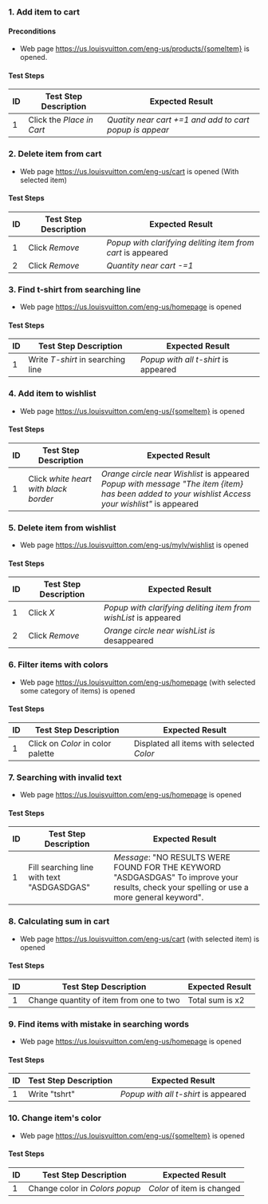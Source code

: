 
### 1. Add item to cart

#### Preconditions

- Web page https://us.louisvuitton.com/eng-us/products/{someItem} is opened.

#### Test Steps

| ID                 | Test Step Description                            | Expected Result                                                                                                                                                                                                                        |
| ------------------ | ------------------------------------------------ | -------------------------------------------------------------------------------------------------------------------------------------------------------------------------------------------------------------------------------------- |
| 1                  | Click the _Place in Cart_                        | _Quatity near cart +=1 and add to cart popup is appear_       |                                                                                                                                                                         

### 2. Delete item from cart

- Web page https://us.louisvuitton.com/eng-us/cart is opened (With selected item)

#### Test Steps

| ID                 | Test Step Description                            | Expected Result                                                                                                                                                                                                                        |
| ------------------ | ------------------------------------------------ | -------------------------------------------------------------------------------------------------------------------------------------------------------------------------------------------------------------------------------------- |
| 1                  | Click _Remove_                                   | _Popup with clarifying deliting item from cart_ is appeared                                                                                                                                                                                       
| 2                  | Click _Remove_                                   |  _Quantity near cart -=1_ |                                                                                                                                                                                                    

### 3. Find t-shirt from searching line

- Web page https://us.louisvuitton.com/eng-us/homepage is opened

#### Test Steps

| ID                 | Test Step Description                            | Expected Result                                                                                                                                                                                                                        |
| ------------------ | ------------------------------------------------ | -------------------------------------------------------------------------------------------------------------------------------------------------------------------------------------------------------------------------------------- |
| 1                  | Write _T-shirt_ in searching line                | _Popup with all t-shirt_ is appeared      |                                                                                                                                                                             

### 4. Add item to wishlist

- Web page https://us.louisvuitton.com/eng-us/{someItem} is opened 

#### Test Steps

| ID                 | Test Step Description                            | Expected Result                                                                                                                                                                                                                        |
| ------------------ | ------------------------------------------------ | -------------------------------------------------------------------------------------------------------------------------------------------------------------------------------------------------------------------------------------- |
| 1                  | Click _white heart with black border_                | _Orange circle near Wishlist_ is appeared _Popup with message "The item {item} has been added to your wishlist Access your wishlist"_  is appeared      | 

### 5. Delete item from wishlist

- Web page https://us.louisvuitton.com/eng-us/mylv/wishlist is opened 

#### Test Steps

| ID                 | Test Step Description                            | Expected Result                                                                                                                                                                                                                        |
| ------------------ | ------------------------------------------------ | -------------------------------------------------------------------------------------------------------------------------------------------------------------------------------------------------------------------------------------- |
| 1                  | Click _X_                | _Popup with clarifying deliting item from wishList_ is appeared     |   
| 2                  | Click _Remove_                | _Orange circle near wishList is_ desappeared   |   


### 6. Filter items with colors

- Web page https://us.louisvuitton.com/eng-us/homepage (with selected some category of items) is opened

#### Test Steps

| ID                 | Test Step Description                            | Expected Result                                                                                                                                                                                                                        |
| ------------------ | ------------------------------------------------ | -------------------------------------------------------------------------------------------------------------------------------------------------------------------------------------------------------------------------------------- |
| 1                  | Click on _Color_ in color palette                 | Displated all items with selected _Color_      |     

### 7. Searching with invalid text

- Web page https://us.louisvuitton.com/eng-us/homepage  is opened

#### Test Steps

| ID                 | Test Step Description                            | Expected Result                                                                                                                                                                                                                        |
| ------------------ | ------------------------------------------------ | -------------------------------------------------------------------------------------------------------------------------------------------------------------------------------------------------------------------------------------- |
| 1                  |   Fill searching line with text "ASDGASDGAS"      | _Message_: "NO RESULTS WERE FOUND FOR THE KEYWORD "ASDGASDGAS" To improve your results, check your spelling or use a more general keyword". |     

### 8. Calculating sum in cart

- Web page https://us.louisvuitton.com/eng-us/cart (with selected item)  is opened

#### Test Steps

| ID                 | Test Step Description                            | Expected Result                                                                                                                                                                                                                        |
| ------------------ | ------------------------------------------------ | -------------------------------------------------------------------------------------------------------------------------------------------------------------------------------------------------------------------------------------- |
| 1                  |   Change quantity of item from one to two      | Total sum  is x2     |    


### 9. Find items with mistake in searching words

- Web page https://us.louisvuitton.com/eng-us/homepage  is opened

#### Test Steps

| ID                 | Test Step Description                            | Expected Result                                                                                                                                                                                                                        |
| ------------------ | ------------------------------------------------ | -------------------------------------------------------------------------------------------------------------------------------------------------------------------------------------------------------------------------------------- |
| 1                  | Write "tshrt"                 | _Popup with all t-shirt_ is appeared      |     

### 10. Change item's color

- Web page https://us.louisvuitton.com/eng-us/{someItem}  is opened

#### Test Steps

| ID                 | Test Step Description                            | Expected Result                                                                                                                                                                                                                        |
| ------------------ | ------------------------------------------------ | -------------------------------------------------------------------------------------------------------------------------------------------------------------------------------------------------------------------------------------- |
| 1                  | Change color in _Colors popup_                 | _Color_ of item is changed      |     

